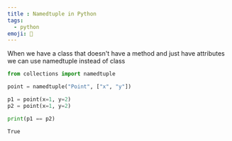 ```yaml
---
title : Namedtuple in Python
tags:
  - python
emoji: 🐍
---
```


When we have a class that doesn't have a method and just have attributes we can use namedtuple instead of class

```python
from collections import namedtuple

point = namedtuple("Point", ["x", "y"])

p1 = point(x=1, y=2)
p2 = point(x=1, y=2)

print(p1 == p2)

```
```Output
True
```